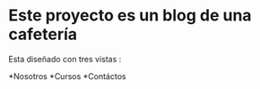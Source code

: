# Este proyecto es un blog de una cafetería
Esta diseñado con tres vistas : 

*Nosotros
*Cursos
*Contáctos
